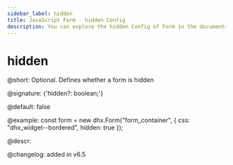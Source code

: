 ```yaml
---
sidebar_label: hidden
title: JavaScript Form - hidden Config 
description: You can explore the hidden Config of Form in the documentation of the DHTMLX JavaScript UI library. Browse developer guides and API reference, try out code examples and live demos, and download a free 30-day evaluation version of DHTMLX Suite.
---
```


# hidden

@short: Optional. Defines whether a form is hidden

@signature: {'hidden?: boolean;'}

@default: false

@example:
const form = new dhx.Form("form_container", {
	css: "dhx_widget--bordered",
	hidden: true
});

@descr: 

@changelog: added in v6.5

[comment]: # (@related: form/how_to_start.md#initialize-form form/configuration.md#making-form-hidden)
